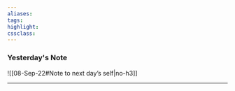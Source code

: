 ```yaml
---
aliases:  
tags:
highlight:  
cssclass:
---
```


### Yesterday's Note
 ![[08-Sep-22#Note to next day’s self|no-h3]]

--- 

